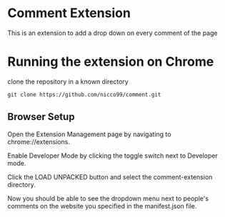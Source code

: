 # Comment Extension
This is an extension to add a drop down on every comment of the page

# Running the extension on Chrome 

 clone the repository in a known directory

  ```html
 git clone https://github.com/nicco99/comment.git
```
## Browser Setup

Open the Extension Management page by navigating to chrome://extensions.

Enable Developer Mode by clicking the toggle switch next to Developer mode.

Click the LOAD UNPACKED button and select the comment-extension directory.


Now you should be able to see the dropdown menu next to people's comments on the website you specified in the manifest.json file.